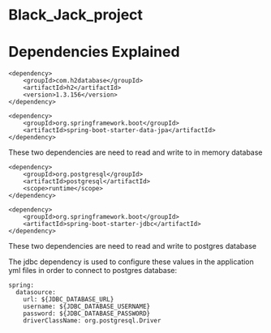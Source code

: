 # Black_Jack_project

# Dependencies Explained
    <dependency>
        <groupId>com.h2database</groupId>
        <artifactId>h2</artifactId>
        <version>1.3.156</version>
    </dependency>
    
    <dependency>
        <groupId>org.springframework.boot</groupId>
        <artifactId>spring-boot-starter-data-jpa</artifactId>
    </dependency>
These two dependencies are need to read and write to in memory database

    <dependency>
        <groupId>org.postgresql</groupId>
        <artifactId>postgresql</artifactId>
        <scope>runtime</scope>
    </dependency>
    
    <dependency>
        <groupId>org.springframework.boot</groupId>
        <artifactId>spring-boot-starter-jdbc</artifactId>
    </dependency>
These two dependencies are need to read and write to postgres database

The jdbc dependency is used to configure these values in the application yml files in order to connect to postgres database:

    spring:
      datasource:
        url: ${JDBC_DATABASE_URL}
        username: ${JDBC_DATABASE_USERNAME}
        password: ${JDBC_DATABASE_PASSWORD}
        driverClassName: org.postgresql.Driver